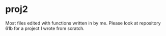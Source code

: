 # proj2
Most files edited with functions written in by me. Please look at repository 61b for a project I wrote from scratch. 
